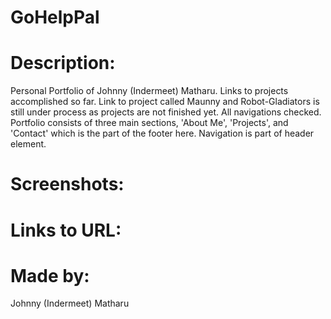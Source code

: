 # GoHelpPal

# Description: 
Personal Portfolio of Johnny (Indermeet) Matharu. Links to projects accomplished so far. Link to project called Maunny and Robot-Gladiators is still under process as projects are not finished yet. All navigations checked. Portfolio consists of three main sections, 'About Me', 'Projects', and 'Contact' which is the part of the footer here. Navigation is part of header element. 

# Screenshots:




# Links to URL: 


# Made by: 
Johnny (Indermeet) Matharu

